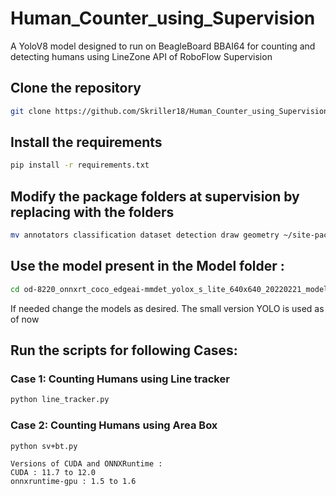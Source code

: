 # Human_Counter_using_Supervision

A YoloV8 model designed to run on BeagleBoard BBAI64 for counting and detecting humans using LineZone API of RoboFlow Supervision

## Clone the repository
```bash
git clone https://github.com/Skriller18/Human_Counter_using_Supervision.git
```

## Install the requirements
```bash 
pip install -r requirements.txt
```

## Modify the package folders at supervision by replacing with the folders
```bash
mv annotators classification dataset detection draw geometry ~/site-packages/supervision/
```

## Use the model present in the Model folder :
```bash 
cd od-8220_onnxrt_coco_edgeai-mmdet_yolox_s_lite_640x640_20220221_model_onnx
```
If needed change the models as desired. The small version YOLO is used as of now

## Run the scripts for following Cases:
### Case 1: Counting Humans using Line tracker
```bash
python line_tracker.py
```
### Case 2: Counting Humans using Area Box
```bash
python sv+bt.py
````

```
Versions of CUDA and ONNXRuntime :
CUDA : 11.7 to 12.0
onnxruntime-gpu : 1.5 to 1.6
```

